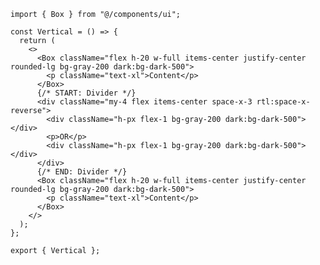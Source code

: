 ﻿```tsx
import { Box } from "@/components/ui";

const Vertical = () => {
  return (
    <>
      <Box className="flex h-20 w-full items-center justify-center rounded-lg bg-gray-200 dark:bg-dark-500">
        <p className="text-xl">Content</p>
      </Box>
      {/* START: Divider */}
      <div className="my-4 flex items-center space-x-3 rtl:space-x-reverse">
        <div className="h-px flex-1 bg-gray-200 dark:bg-dark-500"></div>
        <p>OR</p>
        <div className="h-px flex-1 bg-gray-200 dark:bg-dark-500"></div>
      </div>
      {/* END: Divider */}
      <Box className="flex h-20 w-full items-center justify-center rounded-lg bg-gray-200 dark:bg-dark-500">
        <p className="text-xl">Content</p>
      </Box>
    </>
  );
};

export { Vertical };

```
